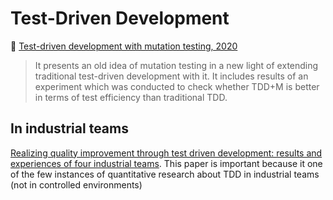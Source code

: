 # Test-Driven Development

:scroll: [Test-driven development with mutation testing, 2020](https://link.springer.com/content/pdf/10.1007/s11219-020-09534-x.pdf)
> It presents an old idea of mutation testing in a new light of extending traditional test-driven development with it. It includes results of an experiment which was conducted to check whether TDD+M is better in terms of test efficiency than traditional TDD. 

## In industrial teams

[Realizing quality improvement through test driven development: results and experiences of four industrial teams](https://github.com/tpn/pdfs/raw/master/Realizing%20Quality%20Improvement%20Through%20Test%20Driven%20Development%20-%20Results%20and%20Experiences%20of%20Four%20Industrial%20Teams%20(nagappan_tdd).pdf). This paper is important because it one of the few instances of quantitative research about TDD in industrial teams (not in controlled environments)
